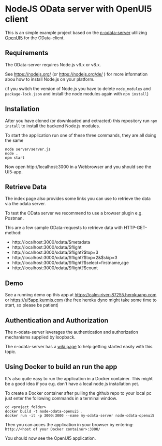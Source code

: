 
# NodeJS OData server with OpenUI5 client

This is an simple example project based on the [n-odata-server](https://github.com/htammen/n-odata-server)
utilizing [OpenUI5](http://openui5.org/) for the OData-client.

## Requirements
The OData-server requires Node.js v6.x or v8.x.

See https://nodejs.org/ (or https://nodejs.org/de/ ) for more information abou how to
install Node.js on your platform.

(if you switch the version of Node.js you have to delete `node_modules`
and `package-lock.json` and install the node modules again with `npm install`)

## Installation

After you have cloned (or downloaded and extracted) this repository
run `npm install` to install the backend Node.js modules.

To start the application run one of these three commands, they are all doing the same

    node server/server.js
    node .
    npm start

Now open http://localhost:3000 in a Webbrowser and you should see the UI5-app.

## Retrieve  Data
The index page also provides some links you can use to retrieve the data via the odata server.

To test the OData server we recommend to use a browser plugin e.g. Postman.

This are a few sample OData-requests to retrieve data with HTTP-GET-method:

* http://localhost:3000/odata/$metadata
* http://localhost:3000/odata/Sflight
* http://localhost:3000/odata/Sflight?$top=3
* http://localhost:3000/odata/Sflight?$top=2&$skip=3
* http://localhost:3000/odata/Sflight?$select=firstname,age
* http://localhost:3000/odata/Sflight?$count

## Demo
See a running demo op this app at https://calm-river-87255.herokuapp.com 
or https://ui5app.kurmis.com
(the free heroku dyno might take some time to start, so please be patient)

## Authentication and Authorization
The n-odata-server leverages the authentication and authorization mechanisms 
supplied by loopback. 

The n-odata-server has a [wiki page](https://github.com/htammen/n-odata-server/wiki/authorization) 
to help getting started easily with this topic.

## Using Docker to build an run the app
It's also quite easy to run the application in a Docker container.
This might be a good idea if you e.g. don't have a local node.js installation yet.

To create a Docker container after pulling the github repo to your
local pc just enter the following commands in a terminal window.

    cd <project folder>
    docker build -t node-odata-openui5 .
    docker run -it -p 3000:3000 --name my-odata-server node-odata-openui5

Then you can acces the application in your browser by entering:
`http://<host of your Docker container>:3000/`

You should now see the OpenUI5 application.
